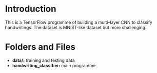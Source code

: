 # Introduction
This is a TensorFlow programme of building a multi-layer CNN to classify handwritings. The dataset is MNIST-like dataset but more challenging.

# Folders and Files
- **data/:** training and testing data
- **handwriting_classifier:** main programme